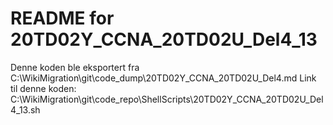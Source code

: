# README for 20TD02Y_CCNA_20TD02U_Del4_13
Denne koden ble eksportert fra C:\WikiMigration\git\code_dump\20TD02Y_CCNA_20TD02U_Del4.md
Link til denne koden: C:\WikiMigration\git\code_repo\ShellScripts\20TD02Y_CCNA_20TD02U_Del4_13.sh
